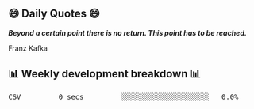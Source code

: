 ## 😄 Daily Quotes 😄

_**Beyond a certain point there is no return. This point has to be reached.**_

Franz Kafka



## 📊 Weekly development breakdown 📊

<pre>CSV         0 secs         ░░░░░░░░░░░░░░░░░░░░░   0.0%</pre>